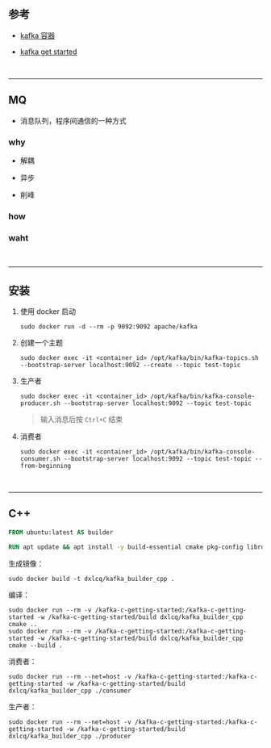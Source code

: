 ## 参考

* [kafka 容器](https://hub.docker.com/r/apache/kafka)

* [kafka get started](https://developer.confluent.io/get-started/c/#create-project)

<br>

---

## MQ

* 消息队列，程序间通信的一种方式

### why

* 解耦

    

* 异步

* 削峰

### how


### waht


<br>

---

## 安装

1. 使用 docker 启动

    ```shell
    sudo docker run -d --rm -p 9092:9092 apache/kafka
    ```

2. 创建一个主题

    ```shell
    sudo docker exec -it <container_id> /opt/kafka/bin/kafka-topics.sh --bootstrap-server localhost:9092 --create --topic test-topic
    ```

3. 生产者

    ```shell
    sudo docker exec -it <container_id> /opt/kafka/bin/kafka-console-producer.sh --bootstrap-server localhost:9092 --topic test-topic
    ```

    > 输入消息后按 `Ctrl+C` 结束

4. 消费者

    ```shell
    sudo docker exec -it <container_id> /opt/kafka/bin/kafka-console-consumer.sh --bootstrap-server localhost:9092 --topic test-topic --from-beginning
    ```

<br>

---


## C++

```Dockerfile
FROM ubuntu:latest AS builder

RUN apt update && apt install -y build-essential cmake pkg-config librdkafka-dev libglib2.0-dev
```

生成镜像：

```shell
sudo docker build -t dxlcq/kafka_builder_cpp .
```

编译：

```shell
sudo docker run --rm -v /kafka-c-getting-started:/kafka-c-getting-started -w /kafka-c-getting-started/build dxlcq/kafka_builder_cpp cmake ..
sudo docker run --rm -v /kafka-c-getting-started:/kafka-c-getting-started -w /kafka-c-getting-started/build dxlcq/kafka_builder_cpp cmake --build .
```

消费者：

```shell
sudo docker run --rm --net=host -v /kafka-c-getting-started:/kafka-c-getting-started -w /kafka-c-getting-started/build dxlcq/kafka_builder_cpp ./consumer
```

生产者：

```shell
sudo docker run --rm --net=host -v /kafka-c-getting-started:/kafka-c-getting-started -w /kafka-c-getting-started/build dxlcq/kafka_builder_cpp ./producer
```